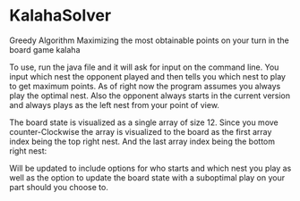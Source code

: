 # KalahaSolver
Greedy Algorithm Maximizing the most obtainable points on your turn in the board game kalaha


To use, run the java file and it will ask for input on the command line. You input which nest the opponent played and then tells you which nest to play to get maximum points. As of right now the program assumes you always play the optimal nest. Also the opponent always starts in the current version and always plays as the left nest from your point of view.

The board state is visualized as a single array of size 12. Since you move counter-Clockwise the array is visualized to the board as the first array index being the top right nest. And the last
array index being the bottom right nest:
                                                                                                               
                                                                                                                                          
                                                                                                                                      
Will be updated to include options for who starts and which nest you play as well as the option to update the board state with a suboptimal play on your part should you choose to.
